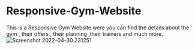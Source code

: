 # Responsive-Gym-Website
This is a Responsive Gym Website were you can find the details about the gym ,  their offers , their planning ,their trainers and much more.
![Screenshot 2022-04-30 231251](https://user-images.githubusercontent.com/97222016/166116463-3a0bbc23-fc10-471b-91b4-68f06a5cf467.png)
